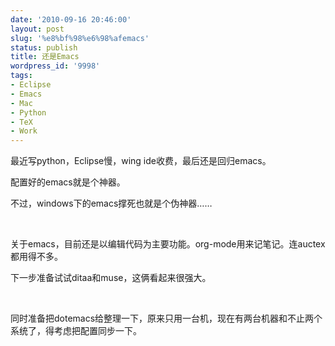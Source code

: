 ```yaml
---
date: '2010-09-16 20:46:00'
layout: post
slug: '%e8%bf%98%e6%98%afemacs'
status: publish
title: 还是Emacs
wordpress_id: '9998'
tags:
- Eclipse
- Emacs
- Mac
- Python
- TeX
- Work
---
```


最近写python，Eclipse慢，wing ide收费，最后还是回归emacs。

配置好的emacs就是个神器。

不过，windows下的emacs撑死也就是个伪神器……

 

关于emacs，目前还是以编辑代码为主要功能。org-mode用来记笔记。连auctex都用得不多。

下一步准备试试ditaa和muse，这俩看起来很强大。

 

同时准备把dotemacs给整理一下，原来只用一台机，现在有两台机器和不止两个系统了，得考虑把配置同步一下。
